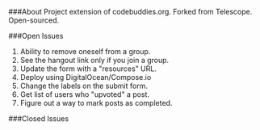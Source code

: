 ###About
Project extension of codebuddies.org. Forked from Telescope. Open-sourced.


###Open Issues
1. Ability to remove oneself from a group.
2. See the hangout link only if you join a group.
3. Update the form with a "resources" URL.
4. Deploy using DigitalOcean/Compose.io
5. Change the labels on the submit form.
6. Get list of users who "upvoted" a post.
7. Figure out a way to mark posts as completed.

###Closed Issues